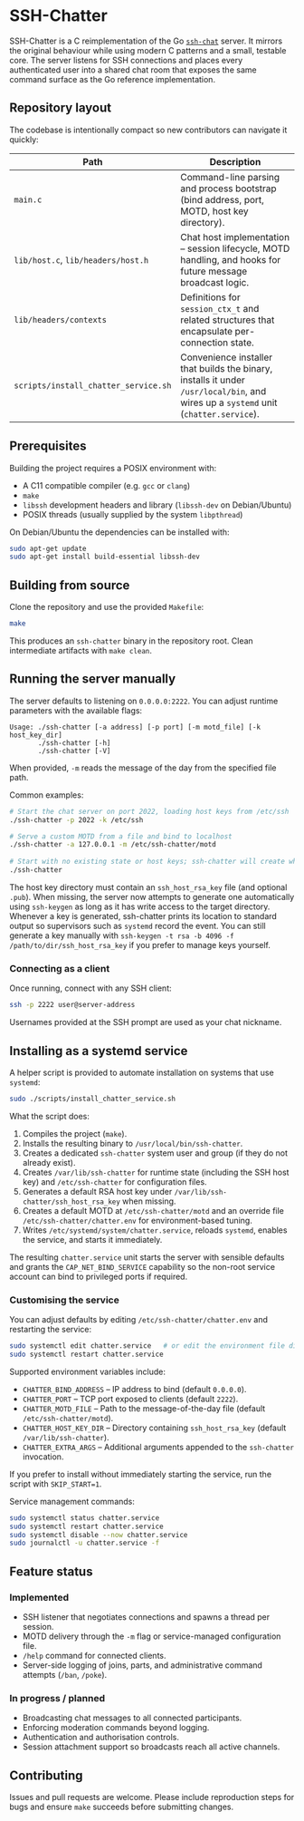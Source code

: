 # SSH-Chatter

SSH-Chatter is a C reimplementation of the Go [`ssh-chat`](https://github.com/shazow/ssh-chat) server.  It mirrors the original behaviour while using modern C patterns and a small, testable core.  The server listens for SSH connections and places every authenticated user into a shared chat room that exposes the same command surface as the Go reference implementation.

## Repository layout

The codebase is intentionally compact so new contributors can navigate it quickly:

| Path | Description |
|------|-------------|
| `main.c` | Command-line parsing and process bootstrap (bind address, port, MOTD, host key directory). |
| `lib/host.c`, `lib/headers/host.h` | Chat host implementation – session lifecycle, MOTD handling, and hooks for future message broadcast logic. |
| `lib/headers/contexts` | Definitions for `session_ctx_t` and related structures that encapsulate per-connection state. |
| `scripts/install_chatter_service.sh` | Convenience installer that builds the binary, installs it under `/usr/local/bin`, and wires up a `systemd` unit (`chatter.service`). |

## Prerequisites

Building the project requires a POSIX environment with:

- A C11 compatible compiler (e.g. `gcc` or `clang`)
- `make`
- `libssh` development headers and library (`libssh-dev` on Debian/Ubuntu)
- POSIX threads (usually supplied by the system `libpthread`)

On Debian/Ubuntu the dependencies can be installed with:

```bash
sudo apt-get update
sudo apt-get install build-essential libssh-dev
```

## Building from source

Clone the repository and use the provided `Makefile`:

```bash
make
```

This produces an `ssh-chatter` binary in the repository root.  Clean intermediate artifacts with `make clean`.

## Running the server manually

The server defaults to listening on `0.0.0.0:2222`.  You can adjust runtime parameters with the available flags:

```
Usage: ./ssh-chatter [-a address] [-p port] [-m motd_file] [-k host_key_dir]
       ./ssh-chatter [-h]
       ./ssh-chatter [-V]
```

When provided, `-m` reads the message of the day from the specified file path.

Common examples:

```bash
# Start the chat server on port 2022, loading host keys from /etc/ssh
./ssh-chatter -p 2022 -k /etc/ssh

# Serve a custom MOTD from a file and bind to localhost
./ssh-chatter -a 127.0.0.1 -m /etc/ssh-chatter/motd
 
# Start with no existing state or host keys; ssh-chatter will create what it needs
./ssh-chatter
```

The host key directory must contain an `ssh_host_rsa_key` file (and optional `.pub`).  When missing, the server now attempts to generate one automatically using `ssh-keygen` as long as it has write access to the target directory.  Whenever a key is generated, ssh-chatter prints its location to standard output so supervisors such as `systemd` record the event.  You can still generate a key manually with `ssh-keygen -t rsa -b 4096 -f /path/to/dir/ssh_host_rsa_key` if you prefer to manage keys yourself.

### Connecting as a client

Once running, connect with any SSH client:

```bash
ssh -p 2222 user@server-address
```

Usernames provided at the SSH prompt are used as your chat nickname.

## Installing as a systemd service

A helper script is provided to automate installation on systems that use `systemd`:

```bash
sudo ./scripts/install_chatter_service.sh
```

What the script does:

1. Compiles the project (`make`).
2. Installs the resulting binary to `/usr/local/bin/ssh-chatter`.
3. Creates a dedicated `ssh-chatter` system user and group (if they do not already exist).
4. Creates `/var/lib/ssh-chatter` for runtime state (including the SSH host key) and `/etc/ssh-chatter` for configuration files.
5. Generates a default RSA host key under `/var/lib/ssh-chatter/ssh_host_rsa_key` when missing.
6. Creates a default MOTD at `/etc/ssh-chatter/motd` and an override file `/etc/ssh-chatter/chatter.env` for environment-based tuning.
7. Writes `/etc/systemd/system/chatter.service`, reloads `systemd`, enables the service, and starts it immediately.

The resulting `chatter.service` unit starts the server with sensible defaults and grants the `CAP_NET_BIND_SERVICE` capability so the non-root service account can bind to privileged ports if required.

### Customising the service

You can adjust defaults by editing `/etc/ssh-chatter/chatter.env` and restarting the service:

```bash
sudo systemctl edit chatter.service   # or edit the environment file directly
sudo systemctl restart chatter.service
```

Supported environment variables include:

- `CHATTER_BIND_ADDRESS` – IP address to bind (default `0.0.0.0`).
- `CHATTER_PORT` – TCP port exposed to clients (default `2222`).
- `CHATTER_MOTD_FILE` – Path to the message-of-the-day file (default `/etc/ssh-chatter/motd`).
- `CHATTER_HOST_KEY_DIR` – Directory containing `ssh_host_rsa_key` (default `/var/lib/ssh-chatter`).
- `CHATTER_EXTRA_ARGS` – Additional arguments appended to the `ssh-chatter` invocation.

If you prefer to install without immediately starting the service, run the script with `SKIP_START=1`.

Service management commands:

```bash
sudo systemctl status chatter.service
sudo systemctl restart chatter.service
sudo systemctl disable --now chatter.service
sudo journalctl -u chatter.service -f
```

## Feature status

### Implemented

- SSH listener that negotiates connections and spawns a thread per session.
- MOTD delivery through the `-m` flag or service-managed configuration file.
- `/help` command for connected clients.
- Server-side logging of joins, parts, and administrative command attempts (`/ban`, `/poke`).

### In progress / planned

- Broadcasting chat messages to all connected participants.
- Enforcing moderation commands beyond logging.
- Authentication and authorisation controls.
- Session attachment support so broadcasts reach all active channels.

## Contributing

Issues and pull requests are welcome.  Please include reproduction steps for bugs and ensure `make` succeeds before submitting changes.
